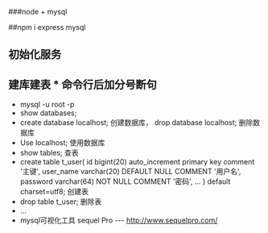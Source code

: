 ###node + mysql

##npm i express mysql

## 初始化服务

## 建库建表 * 命令行后加分号断句
- mysql -u root -p
- show databases;
- create database localhost; 创建数据库， drop database localhost; 删除数据库
- Use localhost; 使用数据库
- show tables; 查表
- create table t_user(
  id bigint(20) auto_increment primary key comment '主键',
  user_name varchar(20) DEFAULT NULL COMMENT '用户名',
  password varchar(64) NOT NULL COMMENT '密码',
  ...
) default charset=utf8;    创建表
- drop table t_user; 删除表
- ...
- mysql可视化工具 sequel Pro --- http://www.sequelpro.com/